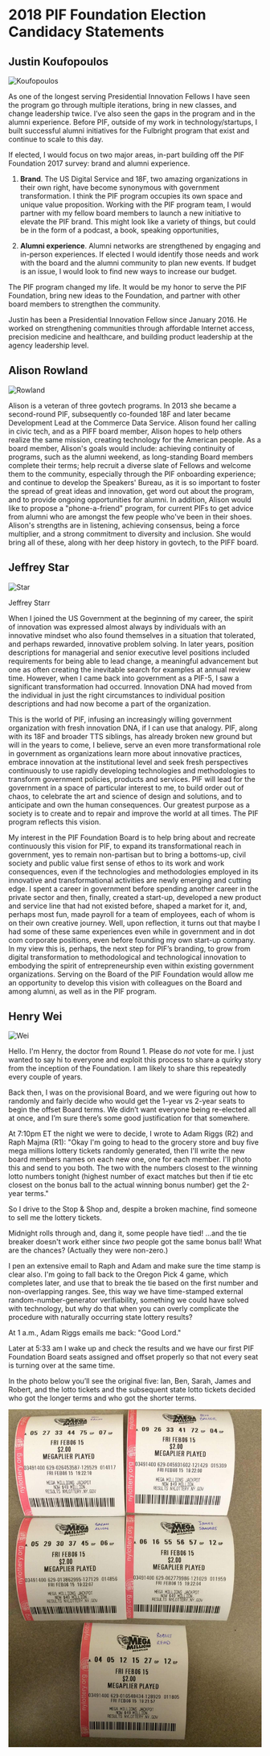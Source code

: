 # 2018 PIF Foundation Election Candidacy Statements

## Justin Koufopoulos

![Koufopoulos](https://media.licdn.com/dms/image/C4D03AQHytv0wcO6MRA/profile-displayphoto-shrink_800_800/0?e=1545264000&v=beta&t=AvC2mxa6b6GFDULfGcF6vSHXAowJY43C_qXmMt3fgnU)

As one of the longest serving Presidential Innovation Fellows I have seen the program go through multiple iterations, bring in new classes, and change leadership twice. I’ve also seen the gaps in the program and in the alumni experience. Before PIF, outside of my work in technology/startups, I built successful alumni initiatives for the Fulbright program that exist and continue to scale to this day.

If elected, I would focus on two major areas, in-part building off the PIF Foundation 2017 survey: brand and alumni experience.

1. **Brand**. The US Digital Service and 18F, two amazing organizations in their own right, have become synonymous with government transformation. I think the PIF program occupies its own space and unique value proposition. Working with the PIF program team, I would partner with my fellow board members to launch a new initiative to elevate the PIF brand. This might look like a variety of things, but could be in the form of a podcast, a book, speaking opportunities,

2. **Alumni experience**. Alumni networks are strengthened by engaging and in-person experiences. If elected I would identify those needs and work with the board and the alumni community to plan new events. If budget is an issue, I would look to find new ways to increase our budget.

The PIF program changed my life. It would be my honor to serve the PIF Foundation, bring new ideas to the Foundation,  and partner with other board members to strengthen the community.

Justin has been a Presidential Innovation Fellow since January 2016. He worked on strengthening communities through affordable Internet access, precision medicine and healthcare, and building product leadership at the agency leadership level.


## Alison Rowland

![Rowland](https://avatars1.githubusercontent.com/u/166715?s=460&v=4)

Alison is a veteran of three govtech programs. In 2013 she became a second-round PIF, subsequently co-founded 18F and later became Development Lead at the Commerce Data Service. Alison found her calling in civic tech, and as a PIFF board member, Alison hopes to help others realize the same mission, creating technology for the American people. As a board member, Alison's goals would include: achieving continuity of programs, such as the alumni weekend, as long-standing Board members complete their terms; help recruit a diverse slate of Fellows and welcome them to the community, especially through the PIF onboarding experience; and continue to develop the Speakers' Bureau, as it is so important to foster the spread of great ideas and innovation, get word out about the program, and to provide ongoing opportunities for alumni. In addition, Alison would like to propose a "phone-a-friend" program, for current PIFs to get advice from alumni who are amongst the few people who've been in their shoes. Alison's strengths are in listening, achieving consensus, being a force multiplier, and a strong commitment to diversity and inclusion. She would bring all of these, along with her deep history in govtech, to the PIFF board.

## Jeffrey Star

![Star](https://presidentialinnovationfellows.gov/assets/images/2017/starr-jeffrey-headshot.jpg)

Jeffrey Starr

When I joined the US Government at the beginning of my career, the spirit of innovation was expressed almost always by individuals with an innovative mindset who also found themselves in a situation that tolerated, and perhaps rewarded, innovative problem solving.  In later years, position descriptions for managerial and senior executive level positions included requirements for being able to lead change, a meaningful advancement but one as often creating the inevitable search for examples at annual review time.  However, when I came back into government as a PIF-5, I saw a significant transformation had occurred.  Innovation DNA had moved from the individual in just the right circumstances to individual position descriptions and had now become a part of the organization.  

This is the world of PIF, infusing an increasingly willing government organization with fresh innovation DNA, if I can use that analogy.  PIF, along with its 18F and broader TTS siblings, has already broken new ground but will in the years to come, I believe, serve an even more transformational role in government as organizations learn more about innovative practices, embrace innovation at the institutional level and seek fresh perspectives continuously to use rapidly developing technologies and methodologies to transform government policies, products and services.  PIF will lead for the government in a space of particular interest to me, to build order out of chaos, to celebrate the art and science of design and solutions, and to anticipate and own the human consequences.  Our greatest purpose as a society is to create and to repair and improve the world at all times.  The PIF program reflects this vision.  

My interest in the PIF Foundation Board is to help bring about and recreate continuously this vision for PIF, to expand its transformational reach in government, yes to remain non-partisan but to bring a bottoms-up, civil society and public value first sense of ethos to its work and work consequences, even if the technologies and methodologies employed in its innovative and transformational activities are newly emerging and cutting edge.  I spent a career in government before spending another career in the private sector and then, finally, created a start-up, developed a new product and service line that had not existed before, shaped a market for it, and, perhaps most fun, made payroll for a team of employees, each of whom is on their own creative journey. Well, upon reflection, it turns out that maybe I had some of these same experiences even while in government and in dot com corporate positions, even before founding my own start-up company.  In my view this is, perhaps, the next step for PIF’s branding, to grow from digital transformation to methodological and technological innovation to embodying the spirit of entrepreneurship even within existing government organizations.  Serving on the Board of the PIF Foundation would allow me an opportunity to develop this vision with colleagues on the Board and among alumni, as well as in the PIF program.

## Henry Wei

![Wei](https://media.licdn.com/dms/image/C4D03AQFHBQo3qRnCOQ/profile-displayphoto-shrink_800_800/0?e=1544054400&v=beta&t=8LGsJENH6EoHWg4Uovu-V_FGPFFG9SNQEm08fDNTn_4)

Hello. I'm Henry, the doctor from Round 1.  Please do *not* vote for me.  I just wanted to say hi to everyone and exploit this process to share a quirky story from the inception of the Foundation.  I am likely to share this repeatedly every couple of years.

Back then, I was on the provisional Board, and we were figuring out how to randomly and fairly decide who would get the 1-year vs 2-year seats to begin the offset Board terms.  We didn’t want everyone being re-elected all at once, and I’m sure there’s some good justification for that somewhere.

At 7:10pm ET the night we were to decide, I wrote to Adam Riggs (R2) and Raph Majma (R1):  "Okay I'm going to head to the grocery store and buy five mega millions lottery tickets randomly generated, then I'll write the new board members names on each new one, one for each member. I'll photo this and send to you both. The two with the numbers closest to the winning lotto numbers tonight (highest number of exact matches but then if tie etc closest on the bonus ball to the actual winning bonus number) get the 2-year terms."  

So I drive to the Stop & Shop and, despite a broken machine, find someone to sell me the lottery tickets.

Midnight rolls through and, dang it, some people have tied!  ...and the tie breaker doesn't work either since *two* people got the same bonus ball!  What are the chances?  (Actually they were non-zero.)

I pen an extensive email to Raph and Adam and make sure the time stamp is clear also.   I'm going to fall back to the Oregon Pick 4 game, which completes later, and use that to break the tie based on the first number and non-overlapping ranges.  See, this way we have time-stamped external random-number-generator verifiability, something we could have solved with technology, but why do that when you can overly
complicate the procedure with naturally occurring state lottery results?

At 1 a.m., Adam Riggs emails me back: "Good Lord."

Later at 5:33 am I wake up and check the results and we have our first PIF Foundation Board seats assigned and offset properly so that not every seat is turning over at the same time.  

In the photo below you’ll see the original five: Ian, Ben, Sarah, James and Robert, and the lotto tickets and the subsequent state lotto tickets decided who got the longer terms and who got the shorter terms.

![lotto](lotto.jpeg)
